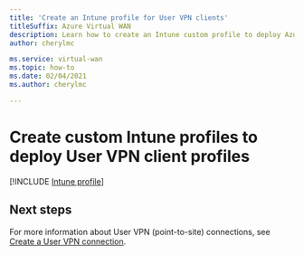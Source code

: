 ```yaml
---
title: 'Create an Intune profile for User VPN clients'
titleSuffix: Azure Virtual WAN
description: Learn how to create an Intune custom profile to deploy Azure Virtual WAN VPN client profiles
author: cherylmc

ms.service: virtual-wan
ms.topic: how-to
ms.date: 02/04/2021
ms.author: cherylmc

---
```

# Create custom Intune profiles to deploy User VPN client profiles

[!INCLUDE [Intune profile](../../includes/vpn-gateway-virtual-wan-vpn-profile-intune.md)]
 
## Next steps

For more information about User VPN (point-to-site) connections, see [Create a User VPN connection](virtual-wan-point-to-site-portal.md).